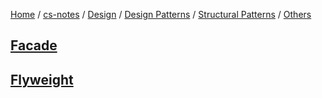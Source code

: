 [Home](https://mengxianbin.github.io) /
[cs-notes](https://mengxianbin.github.io/cs-notes/site) /
[Design](https://mengxianbin.github.io/cs-notes/site/Design) /
[Design Patterns](https://mengxianbin.github.io/cs-notes/site/Design/Design%20Patterns) /
[Structural Patterns](https://mengxianbin.github.io/cs-notes/site/Design/Design%20Patterns/Structural%20Patterns) /
[Others](https://mengxianbin.github.io/cs-notes/site/Design/Design%20Patterns/Structural%20Patterns/Others)

## [Facade](https://mengxianbin.github.io/cs-notes/site/Design/Design%20Patterns/Structural%20Patterns/Others/Facade)

## [Flyweight](https://mengxianbin.github.io/cs-notes/site/Design/Design%20Patterns/Structural%20Patterns/Others/Flyweight)
